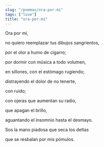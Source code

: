```yaml
---
slug: "/poemas/ora-por-mi"
tags: ["love"]
title: "ora-por-mí"
---
```

Ora por mí, 

no quiero reemplazar tus dibujos sangrientos,

por el olor a humo de cigarro; 

por dormir con música a todo volumen,

en sillones, con el estómago rugiendo; 

distrayendo el dolor de no tenerte, 

con ruido; 

con ojeras que aumentan su radio,

que apagan el brillo, 

aguantando el insomnio hasta el desmayo.

Sos la mano piadosa que seca los deltas

que se resbalan por mis pómulos.